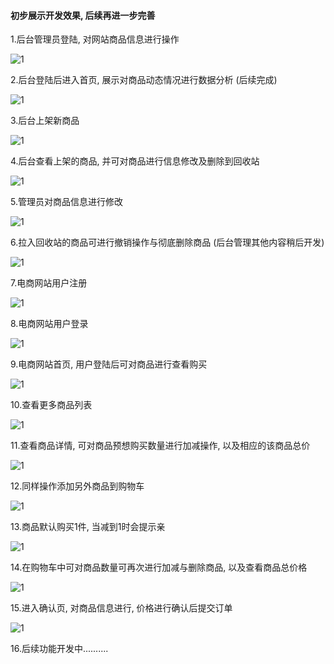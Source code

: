 #### 初步展示开发效果, 后续再进一步完善

1.后台管理员登陆, 对网站商品信息进行操作

![1](.\static\photo\1.png)

2.后台登陆后进入首页, 展示对商品动态情况进行数据分析 (后续完成)

![1](.\static\photo\2.png)

3.后台上架新商品

![1](.\static\photo\4.png)

4.后台查看上架的商品, 并可对商品进行信息修改及删除到回收站

![1](.\static\photo\3.png)

5.管理员对商品信息进行修改

![1](.\static\photo\5.png)

6.拉入回收站的商品可进行撤销操作与彻底删除商品  (后台管理其他内容稍后开发)

![1](.\static\photo\6.png)

7.电商网站用户注册

![1](.\static\photo\7.png)

8.电商网站用户登录

![1](.\static\photo\8.png)

9.电商网站首页, 用户登陆后可对商品进行查看购买

![1](.\static\photo\9.png)

10.查看更多商品列表

![1](.\static\photo\10.png)

11.查看商品详情, 可对商品预想购买数量进行加减操作, 以及相应的该商品总价

![1](.\static\photo\11.png)

12.同样操作添加另外商品到购物车

![1](.\static\photo\13.png)

13.商品默认购买1件, 当减到1时会提示亲

![1](.\static\photo\14.png)

14.在购物车中可对商品数量可再次进行加减与删除商品,  以及查看商品总价格

![1](.\static\photo\15.png)

15.进入确认页, 对商品信息进行, 价格进行确认后提交订单

![1](.\static\photo\16.png)

16.后续功能开发中..........


